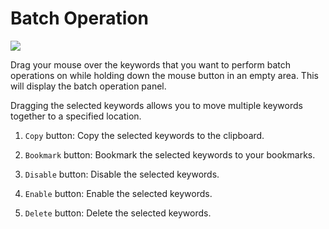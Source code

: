 # Batch Operation

![](/assets/images/demo.batch_operation.gif)

Drag your mouse over the keywords that you want to perform batch operations on while holding down the mouse button in an empty area. This will display the batch operation panel.

Dragging the selected keywords allows you to move multiple keywords together to a specified location.

1. `Copy` button: Copy the selected keywords to the clipboard.

2. `Bookmark` button: Bookmark the selected keywords to your bookmarks.

3. `Disable` button: Disable the selected keywords.

4. `Enable` button: Enable the selected keywords.

5. `Delete` button: Delete the selected keywords.
